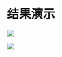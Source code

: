 # 结果演示

![](https://cdn.jsdelivr.net/gh/sun0225SUN/photos/images/202110051539880.png)

![](https://cdn.jsdelivr.net/gh/sun0225SUN/photos/images/202110051540727.png)
